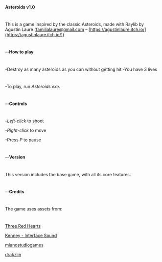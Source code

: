 **Asteroids v1.0**
#
#
This is a game inspired by the classic Asteroids, made with Raylib by Agustín Laure
(familialaure@gmail.com – [https://agustinlaure.itch.io/](https://agustinlaure.itch.io/))
#
#
--**How to play**
#
#
-Destroy as many asteroids as you can without getting hit
-You have 3 lives
#
-To play, run *Asteroids.exe*.
#
#
--**Controls**
#
#
-*Left-click* to shoot

-*Right-click* to move

-Press *P* to pause
#
#
--**Version**
#
#
This version includes the base game, with all its core features.
#
#
--**Credits**
#
#
The game uses assets from:
#
[Three Red Hearts](https://tallbeard.itch.io/three-red-hearts-prepare-to-dev)

[Kenney - Interface Sound](https://kenney.nl/assets/interface-sounds)​​

[mianostudiogames](https://mianostudiogames.itch.io/asteroids-assets-pack)

[drakzlin](https://opengameart.org/content/space-background-7)
